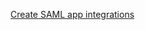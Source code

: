 [Create SAML app integrations](https://help.okta.com/oie/en-us/content/topics/apps/apps_app_integration_wizard_saml.htm)
